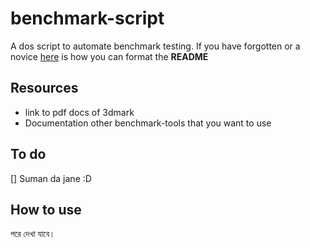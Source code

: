 # benchmark-script
A dos script to automate benchmark testing. If you have forgotten or a novice [here](https://duckduckgo.com) is how you can format the **README**

## Resources
 - link to pdf docs of 3dmark
 - Documentation other benchmark-tools that you want to use  
## To do
 [] Suman da jane :D

## How to use
 পরে দেখা যাবে।   
